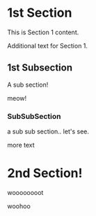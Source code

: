 # 1st Section

This is Section 1 content.

Additional text for Section 1.

## 1st Subsection

A sub section!

meow!

### SubSubSection

a sub sub section.. let's see.

more text

# 2nd Section!

woooooooot

woohoo

